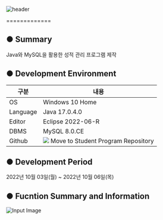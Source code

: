 ![header](https://capsule-render.vercel.app/api?type=waving&color=gradient&height=200&section=header&text=📕Student%20Program&fontSize=55)

=============

● Summary
-------------
Java와 MySQL을 활용한 성적 관리 프로그램 제작

● Development Environment
-------------
|구분|내용|
|---|------------------|
|OS|Windows 10 Home|
|Language|Java 17.0.4.0|
|Editor|Eclipse 2022-06-R|
|DBMS|MySQL 8.0.CE|
|Github|<a href="https://github.com/chaeun2066/StudentProgram"><img src="https://img.shields.io/badge/Github-F05032?style=flat-square&logo=github&logoColor=white"/></a> Move to Student Program Repository|

● Development Period
-------------
2022년 10월 03일(월) ~ 2022년 10월 06일(목)

● Fucntion Summary and Information
-------------
![Input Image](https://user-images.githubusercontent.com/114280483/195750288-1fdd8fa3-ba12-4c3b-a0b1-0fd9f5ce3480.PNG)
